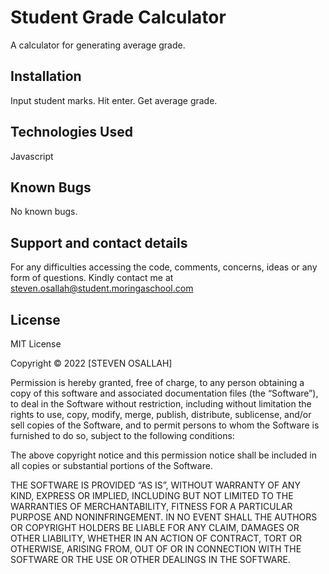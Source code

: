 # Student Grade Calculator

A calculator for generating average grade.

## Installation
Input student marks.
Hit enter.
Get average grade.

## Technologies Used
Javascript

## Known Bugs
 No known bugs.

## Support and contact details

For any difficulties accessing the code, comments, concerns, ideas or any form of questions. Kindly contact me at steven.osallah@student.moringaschool.com

## License
MIT License 

Copyright © 2022 [STEVEN OSALLAH]

Permission is hereby granted, free of charge, to any person obtaining a copy of this software and associated documentation files (the “Software”), to deal in the Software without restriction, including without limitation the rights to use, copy, modify, merge, publish, distribute, sublicense, and/or sell copies of the Software, and to permit persons to whom the Software is furnished to do so, subject to the following conditions:

The above copyright notice and this permission notice shall be included in all copies or substantial portions of the Software.

THE SOFTWARE IS PROVIDED “AS IS”, WITHOUT WARRANTY OF ANY KIND, EXPRESS OR IMPLIED, INCLUDING BUT NOT LIMITED TO THE WARRANTIES OF MERCHANTABILITY, FITNESS FOR A PARTICULAR PURPOSE AND NONINFRINGEMENT. IN NO EVENT SHALL THE AUTHORS OR COPYRIGHT HOLDERS BE LIABLE FOR ANY CLAIM, DAMAGES OR OTHER LIABILITY, WHETHER IN AN ACTION OF CONTRACT, TORT OR OTHERWISE, ARISING FROM, OUT OF OR IN CONNECTION WITH THE SOFTWARE OR THE USE OR OTHER DEALINGS IN THE SOFTWARE.

